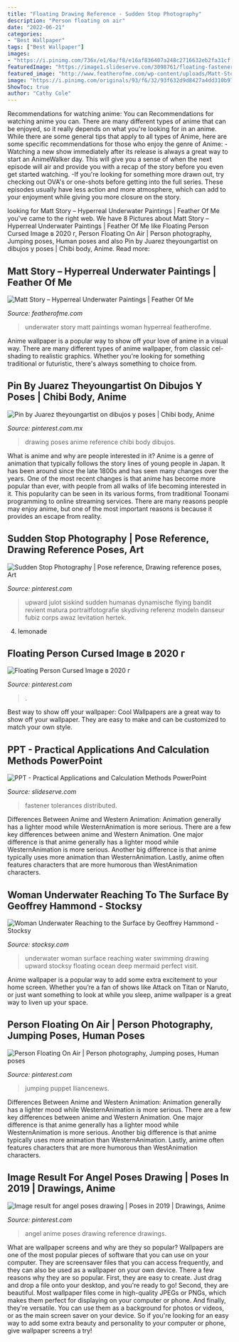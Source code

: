 ```yaml
---
title: "Floating Drawing Reference - Sudden Stop Photography"
description: "Person floating on air"
date: "2022-06-21"
categories:
- "Best Wallpaper"
tags: ["Best Wallpaper"]
images:
- "https://i.pinimg.com/736x/e1/6a/f8/e16af836407a248c2716632eb2fa31cf.jpg"
featuredImage: "https://image1.slideserve.com/3098761/floating-fastener-condition-two-hole-sizes-distributed-tolerances-l.jpg"
featured_image: "http://www.featherofme.com/wp-content/uploads/Matt-Story-woman-underwater.jpg"
image: "https://i.pinimg.com/originals/93/f6/32/93f632d9d8427a4dd310b979f7c5d0d8.jpg"
ShowToc: true
author: "Cathy Cole"
---
```



Recommendations for watching anime: You can
Recommendations for watching anime you can. There are many different types of anime that can be enjoyed, so it really depends on what you're looking for in an anime. While there are some general tips that apply to all types of Anime, here are some specific recommendations for those who enjoy the genre of Anime: 
-Watching a new show immediately after its release is always a great way to start an AnimeWalker day. This will give you a sense of when the next episode will air and provide you with a recap of the story before you even get started watching. 
-If you're looking for something more drawn out, try checking out OVA's or one-shots before getting into the full series. These episodes usually have less action and more atmosphere, which can add to your enjoyment while giving you more closure on the story.

	

		
looking for Matt Story – Hyperreal Underwater Paintings | Feather Of Me you've came to the right web. We have 8 Pictures about Matt Story – Hyperreal Underwater Paintings | Feather Of Me like Floating Person Cursed Image в 2020 г, Person Floating On Air | Person photography, Jumping poses, Human poses and also Pin by Juarez theyoungartist on dibujos y poses | Chibi body, Anime. Read more:
		
    
## Matt Story – Hyperreal Underwater Paintings | Feather Of Me

<img loading=lazy src="http://www.featherofme.com/wp-content/uploads/Matt-Story-woman-underwater.jpg" onerror="this.onerror=null;this.src='https://tse2.mm.bing.net/th?id=OIP.NzzCI3rhWZvj_PaMcqyQhQHaJ4&amp;pid=15.1';" alt="Matt Story – Hyperreal Underwater Paintings | Feather Of Me">

_Source: featherofme.com_

>underwater story matt paintings woman hyperreal featherofme. 

	

Anime wallpaper is a popular way to show off your love of anime in a visual way. There are many different types of anime wallpaper, from classic cel-shading to realistic graphics. Whether you're looking for something traditional or futuristic, there's always something to choice from.

    
## Pin By Juarez Theyoungartist On Dibujos Y Poses | Chibi Body, Anime

<img loading=lazy src="https://i.pinimg.com/736x/dd/5f/74/dd5f742e73e9d73bdf0d53cb3883c303.jpg" onerror="this.onerror=null;this.src='https://tse2.mm.bing.net/th?id=OIP.AvMKZmhgPawGVjREpWm2eQHaKf&amp;pid=15.1';" alt="Pin by Juarez theyoungartist on dibujos y poses | Chibi body, Anime">

_Source: pinterest.com.mx_

>drawing poses anime reference chibi body dibujos. 

	

What is anime and why are people interested in it?
Anime is a genre of animation that typically follows the story lines of young people in Japan. It has been around since the late 1800s and has seen many changes over the years. One of the most recent changes is that anime has become more popular than ever, with people from all walks of life becoming interested in it. This popularity can be seen in its various forms, from traditional Toonami programming to online streaming services. There are many reasons people may enjoy anime, but one of the most important reasons is because it provides an escape from reality.

    
## Sudden Stop Photography | Pose Reference, Drawing Reference Poses, Art

<img loading=lazy src="https://i.pinimg.com/originals/93/f6/32/93f632d9d8427a4dd310b979f7c5d0d8.jpg" onerror="this.onerror=null;this.src='https://tse4.mm.bing.net/th?id=OIP.Zwc1bFwAVutFzF_bkSmlOwHaJ3&amp;pid=15.1';" alt="Sudden Stop Photography | Pose reference, Drawing reference poses, Art">

_Source: pinterest.com_

>upward julot siskind sudden humanas dynamische flying bandit revient matura portraitfotografie skydiving referenz modeln danseur fubiz corps awaz levitation hertek. 

	

4. lemonade 

    
## Floating Person Cursed Image в 2020 г

<img loading=lazy src="https://i.pinimg.com/736x/e1/6a/f8/e16af836407a248c2716632eb2fa31cf.jpg" onerror="this.onerror=null;this.src='https://tse3.mm.bing.net/th?id=OIP.NnaCz1jwQ5Z9aGQx9VfPWwHaNL&amp;pid=15.1';" alt="Floating Person Cursed Image в 2020 г">

_Source: pinterest.com_

>. 

	

Best way to show off your wallpaper:
Cool Wallpapers are a great way to show off your wallpaper. They are easy to make and can be customized to match your own style.

    
## PPT - Practical Applications And Calculation Methods PowerPoint

<img loading=lazy src="https://image1.slideserve.com/3098761/floating-fastener-condition-two-hole-sizes-distributed-tolerances-l.jpg" onerror="this.onerror=null;this.src='https://tse2.mm.bing.net/th?id=OIP.eFc4N2vS1QkWXetbEDU2kAHaFj&amp;pid=15.1';" alt="PPT - Practical Applications and Calculation Methods PowerPoint">

_Source: slideserve.com_

>fastener tolerances distributed. 

	

Differences Between Anime and Western Animation: Animation generally has a lighter mood while WesternAnimation is more serious.
There are a few key differences between anime and Western Animation. One major difference is that anime generally has a lighter mood while WesternAnimation is more serious. Another big difference is that anime typically uses more animation than WesternAnimation. Lastly, anime often features characters that are more humorous than WestAnimation characters.

    
## Woman Underwater Reaching To The Surface By Geoffrey Hammond - Stocksy

<img loading=lazy src="https://c.stocksy.com/a/hq2000/z0/10955.jpg" onerror="this.onerror=null;this.src='https://tse1.mm.bing.net/th?id=OIP.Izzrkn2nQMzhS2al8ifcdwHaLH&amp;pid=15.1';" alt="Woman Underwater Reaching to the Surface by Geoffrey Hammond - Stocksy">

_Source: stocksy.com_

>underwater woman surface reaching water swimming drawing upward stocksy floating ocean deep mermaid perfect visit. 

	

Anime wallpaper is a popular way to add some extra excitement to your home screen. Whether you’re a fan of shows like Attack on Titan or Naruto, or just want something to look at while you sleep, anime wallpaper is a great way to liven up your space.

    
## Person Floating On Air | Person Photography, Jumping Poses, Human Poses

<img loading=lazy src="https://i.pinimg.com/originals/4d/a0/09/4da009f3a3610d6524a85eee09a4af2d.jpg" onerror="this.onerror=null;this.src='https://tse4.mm.bing.net/th?id=OIP.Og_YQlXmSUojHSPTF7LEjgHaKX&amp;pid=15.1';" alt="Person Floating On Air | Person photography, Jumping poses, Human poses">

_Source: pinterest.com_

>jumping puppet lliancenews. 

	

Differences Between Anime and Western Animation: Animation generally has a lighter mood while WesternAnimation is more serious.
There are a few key differences between anime and Western Animation. One major difference is that anime generally has a lighter mood while WesternAnimation is more serious. Another big difference is that anime typically uses more animation than WesternAnimation. Lastly, anime often features characters that are more humorous than WestAnimation characters.

    
## Image Result For Angel Poses Drawing | Poses In 2019 | Drawings, Anime

<img loading=lazy src="https://i.pinimg.com/736x/75/5f/a8/755fa857ed665ed3612095c4449dd16a.jpg" onerror="this.onerror=null;this.src='https://tse1.mm.bing.net/th?id=OIP.o9oMBESo_eZgoEv0eGtS7QHaM_&amp;pid=15.1';" alt="Image result for angel poses drawing | Poses in 2019 | Drawings, Anime">

_Source: pinterest.com_

>angel anime poses drawing reference drawings. 

	

What are wallpaper screens and why are they so popular?
Wallpapers are one of the most popular pieces of software that you can use on your computer. They are screensaver files that you can access frequently, and they can also be used as a wallpaper on your own device. There a few reasons why they are so popular. First, they are easy to create. Just drag and drop a file onto your desktop, and you're ready to go! Second, they are beautiful. Most wallpaper files come in high-quality JPEGs or PNGs, which makes them perfect for displaying on your computer or phone. And finally, they're versatile. You can use them as a background for photos or videos, or as the main screen saver on your device. So if you're looking for an easy way to add some extra beauty and personality to your computer or phone, give wallpaper screens a try!


